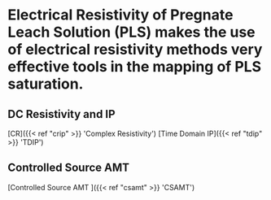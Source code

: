 # Electrical Resistivity of Pregnate Leach Solution (PLS) makes the use of electrical resistivity methods very effective tools in the mapping of PLS saturation.
## DC Resistivity and IP
[CR]({{< ref "crip" >}} 'Complex Resistivity')
[Time Domain IP]({{< ref "tdip" >}} 'TDIP')

## Controlled Source AMT
[Controlled Source AMT ]({{< ref "csamt" >}} 'CSAMT')
